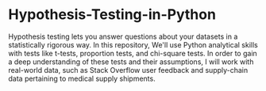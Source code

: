 # Hypothesis-Testing-in-Python

Hypothesis testing lets you answer questions about your datasets in a statistically rigorous way. In this repository, 
We'll use Python analytical skills with tests like t-tests, proportion tests, and chi-square tests. In order to gain a 
deep understanding of these tests and their assumptions, I will work with real-world data, such as Stack Overflow user 
feedback and supply-chain data pertaining to medical supply shipments. 

